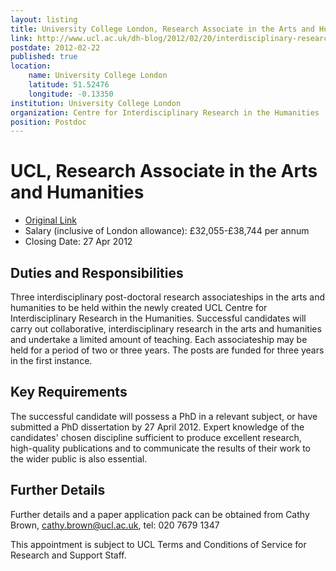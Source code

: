 ```yaml
---
layout: listing
title: University College London, Research Associate in the Arts and Humanities
link: http://www.ucl.ac.uk/dh-blog/2012/02/20/interdisciplinary-research-posts/
postdate: 2012-02-22
published: true
location:
	name: University College London
	latitude: 51.52476
	longitude: -0.13350
institution: University College London
organization: Centre for Interdisciplinary Research in the Humanities
position: Postdoc
---
```


# UCL, Research Associate in the Arts and Humanities

* [Original Link](http://www.ucl.ac.uk/dh-blog/2012/02/20/interdisciplinary-research-posts/)
* Salary (inclusive of London allowance): £32,055-£38,744 per annum
* Closing Date: 27 Apr 2012

## Duties and Responsibilities
Three interdisciplinary post-doctoral research associateships in the arts and humanities to be held within the newly created UCL Centre for Interdisciplinary Research in the Humanities. Successful candidates will carry out collaborative, interdisciplinary research in the arts and humanities and undertake a limited amount of teaching. Each associateship may be held for a period of two or three years. The posts are funded for three years in the first instance.

## Key Requirements
The successful candidate will possess a PhD in a relevant subject, or have submitted a PhD dissertation by 27 April 2012. Expert knowledge of the candidates' chosen discipline sufficient to produce excellent research, high-quality publications and to communicate the results of their work to the wider public is also essential.

## Further Details
Further details and a paper application pack can be obtained from Cathy Brown, cathy.brown@ucl.ac.uk, tel: 020 7679 1347

This appointment is subject to UCL Terms and Conditions of Service for Research and Support Staff.